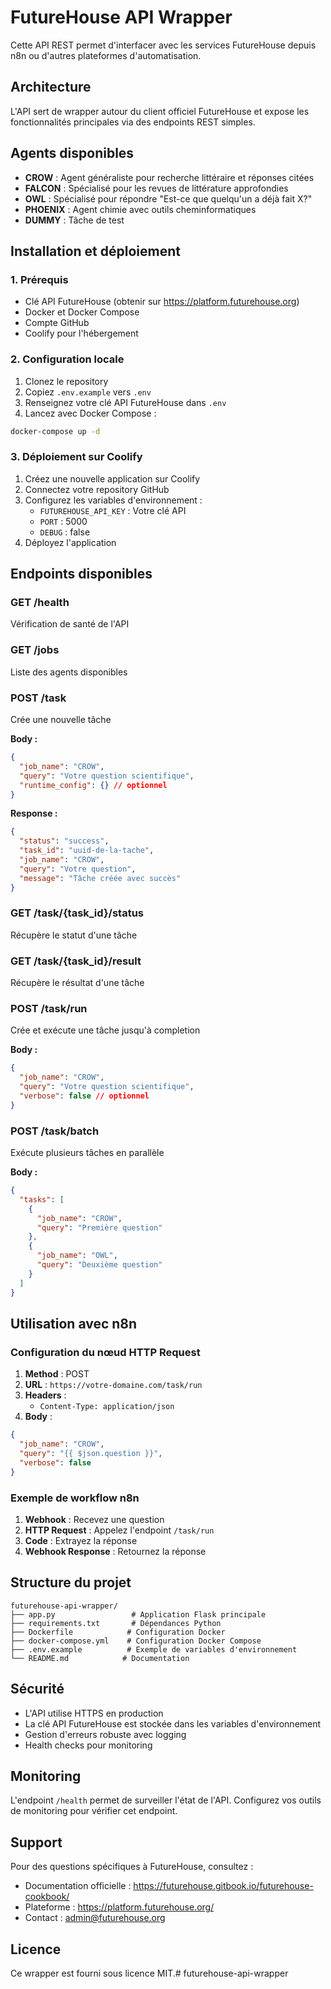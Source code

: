 # FutureHouse API Wrapper

Cette API REST permet d'interfacer avec les services FutureHouse depuis n8n ou d'autres plateformes d'automatisation.

## Architecture

L'API sert de wrapper autour du client officiel FutureHouse et expose les fonctionnalités principales via des endpoints REST simples.

## Agents disponibles

- **CROW** : Agent généraliste pour recherche littéraire et réponses citées
- **FALCON** : Spécialisé pour les revues de littérature approfondies  
- **OWL** : Spécialisé pour répondre "Est-ce que quelqu'un a déjà fait X?"
- **PHOENIX** : Agent chimie avec outils cheminformatiques
- **DUMMY** : Tâche de test

## Installation et déploiement

### 1. Prérequis

- Clé API FutureHouse (obtenir sur https://platform.futurehouse.org)
- Docker et Docker Compose
- Compte GitHub
- Coolify pour l'hébergement

### 2. Configuration locale

1. Clonez le repository
2. Copiez `.env.example` vers `.env`
3. Renseignez votre clé API FutureHouse dans `.env`
4. Lancez avec Docker Compose :

```bash
docker-compose up -d
```

### 3. Déploiement sur Coolify

1. Créez une nouvelle application sur Coolify
2. Connectez votre repository GitHub
3. Configurez les variables d'environnement :
   - `FUTUREHOUSE_API_KEY` : Votre clé API
   - `PORT` : 5000
   - `DEBUG` : false
4. Déployez l'application

## Endpoints disponibles

### GET /health
Vérification de santé de l'API

### GET /jobs
Liste des agents disponibles

### POST /task
Crée une nouvelle tâche

**Body :**
```json
{
  "job_name": "CROW",
  "query": "Votre question scientifique",
  "runtime_config": {} // optionnel
}
```

**Response :**
```json
{
  "status": "success",
  "task_id": "uuid-de-la-tache",
  "job_name": "CROW",
  "query": "Votre question",
  "message": "Tâche créée avec succès"
}
```

### GET /task/{task_id}/status
Récupère le statut d'une tâche

### GET /task/{task_id}/result
Récupère le résultat d'une tâche

### POST /task/run
Crée et exécute une tâche jusqu'à completion

**Body :**
```json
{
  "job_name": "CROW",
  "query": "Votre question scientifique",
  "verbose": false // optionnel
}
```

### POST /task/batch
Exécute plusieurs tâches en parallèle

**Body :**
```json
{
  "tasks": [
    {
      "job_name": "CROW",
      "query": "Première question"
    },
    {
      "job_name": "OWL", 
      "query": "Deuxième question"
    }
  ]
}
```

## Utilisation avec n8n

### Configuration du nœud HTTP Request

1. **Method** : POST
2. **URL** : `https://votre-domaine.com/task/run`
3. **Headers** :
   - `Content-Type: application/json`
4. **Body** :
```json
{
  "job_name": "CROW",
  "query": "{{ $json.question }}",
  "verbose": false
}
```

### Exemple de workflow n8n

1. **Webhook** : Recevez une question
2. **HTTP Request** : Appelez l'endpoint `/task/run`
3. **Code** : Extrayez la réponse
4. **Webhook Response** : Retournez la réponse

## Structure du projet

```
futurehouse-api-wrapper/
├── app.py                 # Application Flask principale
├── requirements.txt       # Dépendances Python
├── Dockerfile            # Configuration Docker
├── docker-compose.yml    # Configuration Docker Compose
├── .env.example          # Exemple de variables d'environnement
└── README.md            # Documentation
```

## Sécurité

- L'API utilise HTTPS en production
- La clé API FutureHouse est stockée dans les variables d'environnement
- Gestion d'erreurs robuste avec logging
- Health checks pour monitoring

## Monitoring

L'endpoint `/health` permet de surveiller l'état de l'API. Configurez vos outils de monitoring pour vérifier cet endpoint.

## Support

Pour des questions spécifiques à FutureHouse, consultez :
- Documentation officielle : https://futurehouse.gitbook.io/futurehouse-cookbook/
- Plateforme : https://platform.futurehouse.org/
- Contact : admin@futurehouse.org

## Licence

Ce wrapper est fourni sous licence MIT.#   f u t u r e h o u s e - a p i - w r a p p e r  
 